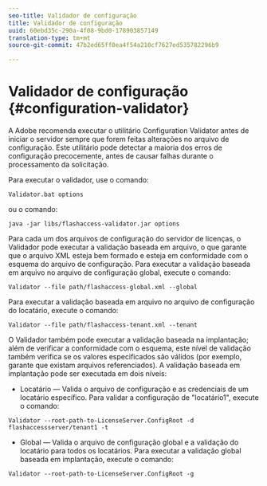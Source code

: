 ```yaml
---
seo-title: Validador de configuração
title: Validador de configuração
uuid: 60ebd35c-290a-4f08-9bd0-178903857149
translation-type: tm+mt
source-git-commit: 47b2ed65ff0ea4f54a210cf7627ed535782296b9

---
```



# Validador de configuração {#configuration-validator}

A Adobe recomenda executar o utilitário Configuration Validator antes de iniciar o servidor sempre que forem feitas alterações no arquivo de configuração. Este utilitário pode detectar a maioria dos erros de configuração precocemente, antes de causar falhas durante o processamento da solicitação.

Para executar o validador, use o comando:

```
Validator.bat options  
```

ou o comando:

```
java -jar libs/flashaccess-validator.jar options 
```

Para cada um dos arquivos de configuração do servidor de licenças, o Validador pode executar a validação baseada em arquivo, o que garante que o arquivo XML esteja bem formado e esteja em conformidade com o esquema do arquivo de configuração. Para executar a validação baseada em arquivo no arquivo de configuração global, execute o comando:

```
Validator --file path/flashaccess-global.xml --global
```

Para executar a validação baseada em arquivo no arquivo de configuração do locatário, execute o comando:

```
Validator --file path/flashaccess-tenant.xml --tenant
```

O Validador também pode executar a validação baseada na implantação; além de verificar a conformidade com o esquema, este nível de validação também verifica se os valores especificados são válidos (por exemplo, garante que existam arquivos referenciados). A validação baseada em implantação pode ser executada em dois níveis:

* Locatário — Valida o arquivo de configuração e as credenciais de um locatário específico. Para validar a configuração de &quot;locatário1&quot;, execute o comando:

```
Validator --root-path-to-LicenseServer.ConfigRoot -d flashaccessserver/tenant1 -t 
```

* Global — Valida o arquivo de configuração global e a validação do locatário para todos os locatários. Para executar a validação global baseada em implantação, execute o comando:

```
Validator --root-path-to-LicenseServer.ConfigRoot -g 
```

